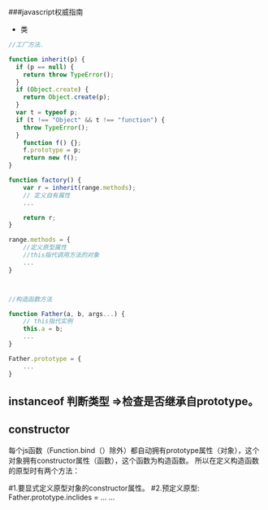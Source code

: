 ###javascript权威指南

- 类
```javascript
//工厂方法.

function inherit(p) {
  if (p == null) {
    return throw TypeError();
  }
  if (Object.create) {
    return Object.create(p);
  }
  var t = typeof p;
  if (t !== "Object" && t !== "function") {
    throw TypeError();
  }
    function f() {};
    f.prototype = p;
    return new f();
}

function factory() {
	var r = inherit(range.methods);
	// 定义自有属性
	...

	return r;
}

range.methods = {
	//定义原型属性
	//this指代调用方法的对象
	...
}



//构造函数方法

function Father(a, b, args...) {
	// this指代实例
	this.a = b;
	...
}

Father.prototype = {
	...
}

```
## instanceof 判断类型 =>检查是否继承自prototype。

## constructor 
每个js函数（Function.bind（）除外）都自动拥有prototype属性（对象），这个对象拥有constructor属性（函数），这个函数为构造函数。
所以在定义构造函数的原型时有两个方法：

#1.要显式定义原型对象的constructor属性。
#2.预定义原型:
  Father.prototype.inclides = ...
  ...

